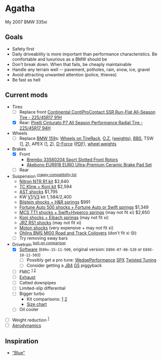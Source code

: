 # Agatha
My 2007 BMW 335xi

## Goals
* Safety first
* Daily driveability is more important than performance characteristics. Be comfortable and luxurious as a BMW should be
* Don't break down. When that fails, be cheaply maintainable
* Handle any terrain well -- pavement, potholes, rain, snow, ice, gravel
* Avoid attracting unwanted attention (police, thieves)
* Be fast as hell

## Current mods
* Tires
  * [ ] Replace front [Continental ContiProContact SSR Run-Flat All-Season Tire - 225/45R17 91H](http://www.amazon.com/Continental-ContiProContact-Run-Flat-All-Season-Tire/dp/B004QGZN6U)
  * [x] Rear: [Pirelli Cinturato P7 All Season Performance Radial Tire - 225/45R17 94H](http://www.amazon.com/Pirelli-Cinturato-Season-Performance-Radial/dp/B00CJSQU5K)
* Wheels
  * [ ] Replace [BMW 159](http://www.bmwstylewheels.com/bmw/159)s: [Wheels on TireRack](http://www.tirerack.com/wheels/results.jsp?sort=Weight&autoMake=BMW&autoModel=335xi+Sedan+Base+Model&autoYear=2007&autoModClar=With+OE+Metal+Valve+Stems), [O.Z.](http://configurator.ozracing.com/GB/configurator/BMW/3/335xi%20xDrive/390X/-/-/81321196/) ([weights](http://measurespeed.com/oz-rims-wheel-weight.php)), [BBS](http://konfigurator.bbs.com/article/rims/car_selection/rim_selection/resetFilter/true/PKWIDCode/P00001530001476), TSW ([1](http://www.tsw.com/alloy-wheels-configurator/#!year=2007&make=BMW&model=328%20E90&size=17%20Inch%20Wheels&go=1&body=1&tab=wheels&page=1&color=19479&showallwheels=1&wheel=229&wheelimage=519), [2](http://fitment.tsw.com/alloy-wheels-fitment-guide-results.php?year=2007&make=BMW&model=328+E90)), APEX ([1](http://www.apexraceparts.com/apex-products/e90-e92/#.VjyzZK6rTmE), [2](http://www.apexraceparts.com/apex-products/ARC-8-Wheels/)), [D-Force](http://www.bavauto.com/se1.asp?dept_id=413) ([PDF](https://philstireservice.com/wp-content/uploads/2012/01/D-Force-Wheels.pdf)), [wheel weights](http://www.andysautosport.com/learning_center/buyers_guides/wheel_weights/)
* Brakes
  * [x] Front
    * [Brembo 33S60204 Sport Slotted Front Rotors](http://www.amazon.com/Brembo-33S60204-Slotted-3-Series-2007-2008/dp/B00BZ0T3RU)
    * [Akebono EUR918 EURO Ultra-Premium Ceramic Brake Pad Set](http://www.amazon.com/Akebono-EUR918-Ultra-Premium-Ceramic-Brake/dp/B0019HYQO4)
  * [ ] Rear
* Suspension <sup>[crappy compatibility list](http://www.e90post.com/forums/showthread.php?t=251639)</sup>
  * [Nitron NTR R1 kit](https://store.vacmotorsports.com/nitron---ntr-r1-coilover-systems-e9x--e8x-non-m-p2848.aspx) $2,640
  * [TC Kline + Koni kit](http://www.tcklineracing.com/webdocs/Items/Details690.cfm) $2,594
  * [AST shocks](http://www.ast-suspension.com/shop/shockabsorbers/4100/ast-1-way-4100-bmw-3-series-e90-e91-e93-detail) $1,795
  * KW [V1](http://www.tirerack.com/suspension/suspension.jsp?make=KW&model=Variant+1+Coil-Over&group=Variant+1+Coil-Over&partNum=KW10220048&autoMake=BMW&autoModel=335xi+Sedan+Base+Model&autoYear=2007&autoModClar=With+OE+Metal+Valve+Stems)/[V3](http://www.tirerack.com/suspension/suspension.jsp?make=KW&model=Variant+3+Coil-Over&group=Variant+3+Coil-Over&partNum=KW35220048&autoMake=BMW&autoModel=335xi+Sedan+Base+Model&autoYear=2007&autoModClar=With+OE+Metal+Valve+Stems) kit $1,584/$2,400
  * [Bilstein shocks + H&R springs](http://www.turnermotorsport.com/p-5394-e90-325xi328xi330xi335xi-sedan-hrbilstein-sport-suspension-package.aspx) $991
  * [Fortune Auto 500 shocks + Fortune Auto or Swift springs](https://www.vividracing.com/catalog/fortune-auto-series-coilovers-335xi-0708-p-150942707.html) $1,349
  * [MCS TT1 shocks + Swift+Hyperco springs](http://www.vorshlag.com/product_info.php?cPath=0_332&products_id=707&osCsid=ad2b3910563b892ad919e38d29acaf4d) (may not fit xi) $2,650
  * [Koni shocks + Eibach springs](http://www.ground-control-store.com/products/category.php/CA=268) (may not fit xi)
  * [JRZ RS1 shocks](https://store.vacmotorsports.com/jrz-rs-sport-bmw-3-series-e90e91e92e93-p3149.aspx) (may not fit xi)
  * [Moton shocks](http://motonsuspensiononline.com/index.php?main_page=product_info&cPath=15_2&products_id=7) (very expensive + may not fit xi)
  * [Ohlins BMS MI00 Road and Track Coilovers](http://www.amazon.com/Ohlins-MI00-Road-Track-Coilovers/dp/B004AC55VI) (don't fit xi :cry:)
  * [ ] Try removing sway bars
* Drivetrain <sup>[bolt-on comparison](http://blog.modbargains.com/5-ways-to-full-bolt-ons-for-bmw-n54/)</sup>
  * [x] [Software](bins/Agatha.bin) (`E89x-15-11-500`, original version: `E89X-07-06-520` or `E89X-10-12-503`)
    * [ ] Possibly get a pro tune: [WedgePerformance](http://www.wedgeperformance.com/) [SPX](http://www.e90post.com/forums/member.php?u=231532) [Twisted Tuning](https://www.facebook.com/twistedtuned)
    * [ ] Consider getting a [JB4](http://www.burgertuning.com/jb4_pnp_BMW_performance_tuner.html) [G5](http://www.burgertuning.com/N54_JB4_upgrades.html) piggyback
  * [ ] FMIC <sup>[1](http://mosselmanturbo.com/uploads/media/intercooler_test_Mosselman.pdf) [2](http://www.bimmerboost.com/showthread.php?19518-FMIC-Comparison-Thread)</sup>
  * [ ] [Exhaust](https://www.youtube.com/watch?v=bjN-akYIGg0)
  * [ ] Catted downpipes
  * [ ] Limited-slip differential
  * [ ] Bigger turbo
    * Kit comparisons: [1](http://i.imgur.com/FekoyGw.png) [2](http://i.imgur.com/g5hF6Ok.png)
    * [Size chart](http://i.imgur.com/q20vMGg.png)
  * [ ] Oil cooler
* [ ] Weight reduction <sup>[1](http://www.m3post.com/forums/showthread.php?t=135122)</sup>
* [ ] [Aerodynamics](http://www.shopbmwusa.com/PERFORMANCE/BMW-M-PERFORMANCE/AERODYNAMIC-COMPONENTS/?Year=2007&Series=3%20Series)

## Inspiration
* ["Blue"](http://volvospeed.com/vs_forum/topic/148756-e90-update-roll-bar-content/)

